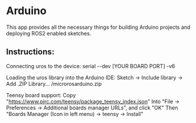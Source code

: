 
# Arduino

This app provides all the necessary things for building Arduino projects and deploying ROS2 enabled sketches.


## Instructions:

Connecting uros to the device:
serial --dev [YOUR BOARD PORT] -v6

Loading the uros library into the Arduino IDE:
Sketch -> Include library -> Add .ZIP Library...
/microrosarduino.zip

Teensy board support:
Copy "https://www.pjrc.com/teensy/package_teensy_index.json" 
Into "File -> Preferences -> Additional boards manager URLs", and click "OK"
Then "Boards Manager (Icon in left menu) -> teensy -> Install"

